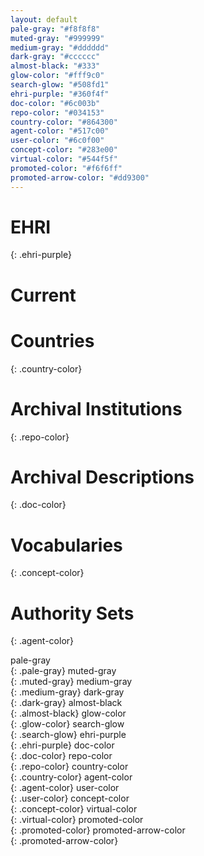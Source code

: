 ```yaml
---
layout: default
pale-gray: "#f8f8f8"
muted-gray: "#999999"
medium-gray: "#dddddd"
dark-gray: "#cccccc"
almost-black: "#333"
glow-color: "#fff9c0"
search-glow: "#508fd1"
ehri-purple: "#360f4f"
doc-color: "#6c003b"
repo-color: "#034153"
country-color: "#864300"
agent-color: "#517c00"
user-color: "#6c0f00"
concept-color: "#283e00"
virtual-color: "#544f5f"
promoted-color: "#f6f6ff"
promoted-arrow-color: "#dd9300"
---
```


# EHRI
{: .ehri-purple}

# Current 

# Countries
{: .country-color}

# Archival Institutions
{: .repo-color}

# Archival Descriptions 
{: .doc-color}

# Vocabularies
{: .concept-color}

# Authority Sets
{: .agent-color}


pale-gray  
{: .pale-gray}
muted-gray  
{: .muted-gray}
medium-gray  
{: .medium-gray}
dark-gray  
{: .dark-gray}
almost-black  
{: .almost-black}
glow-color  
{: .glow-color}
search-glow  
{: .search-glow}
ehri-purple  
{: .ehri-purple}
doc-color  
{: .doc-color}
repo-color  
{: .repo-color}
country-color  
{: .country-color}
agent-color  
{: .agent-color}
user-color  
{: .user-color}
concept-color  
{: .concept-color}
virtual-color  
{: .virtual-color}
promoted-color  
{: .promoted-color}
promoted-arrow-color  
{: .promoted-arrow-color}
